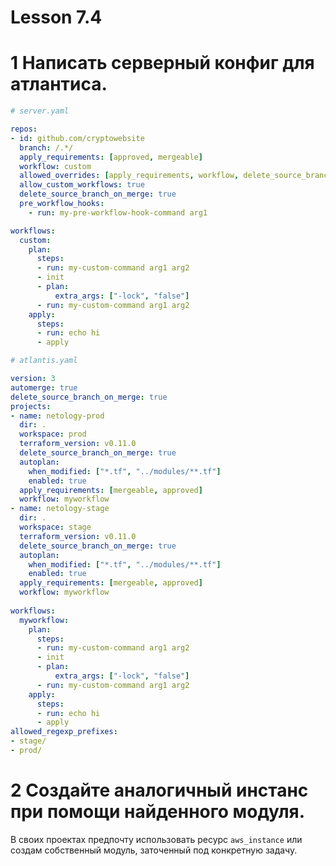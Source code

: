 # Lesson 7.4

# 1 Написать серверный конфиг для атлантиса.
```yaml
# server.yaml

repos:
- id: github.com/cryptowebsite
  branch: /.*/
  apply_requirements: [approved, mergeable]
  workflow: custom
  allowed_overrides: [apply_requirements, workflow, delete_source_branch_on_merge]
  allow_custom_workflows: true
  delete_source_branch_on_merge: true
  pre_workflow_hooks: 
    - run: my-pre-workflow-hook-command arg1

workflows:
  custom:
    plan:
      steps:
      - run: my-custom-command arg1 arg2
      - init
      - plan:
          extra_args: ["-lock", "false"]
      - run: my-custom-command arg1 arg2
    apply:
      steps:
      - run: echo hi
      - apply
```
```yaml
# atlantis.yaml

version: 3
automerge: true
delete_source_branch_on_merge: true
projects:
- name: netology-prod
  dir: .
  workspace: prod
  terraform_version: v0.11.0
  delete_source_branch_on_merge: true
  autoplan:
    when_modified: ["*.tf", "../modules/**.tf"]
    enabled: true
  apply_requirements: [mergeable, approved]
  workflow: myworkflow
- name: netology-stage
  dir: .
  workspace: stage
  terraform_version: v0.11.0
  delete_source_branch_on_merge: true
  autoplan:
    when_modified: ["*.tf", "../modules/**.tf"]
    enabled: true
  apply_requirements: [mergeable, approved]
  workflow: myworkflow  
  
workflows:
  myworkflow:
    plan:
      steps:
      - run: my-custom-command arg1 arg2
      - init
      - plan:
          extra_args: ["-lock", "false"]
      - run: my-custom-command arg1 arg2
    apply:
      steps:
      - run: echo hi
      - apply
allowed_regexp_prefixes:
- stage/
- prod/
```

# 2 Создайте аналогичный инстанс при помощи найденного модуля.
В своих проектах предпочту использовать ресурс `aws_instance` или создам собственный модуль, заточенный под конкретную задачу.
